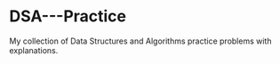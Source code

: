 # DSA---Practice
My collection of Data Structures and Algorithms practice problems with explanations.
